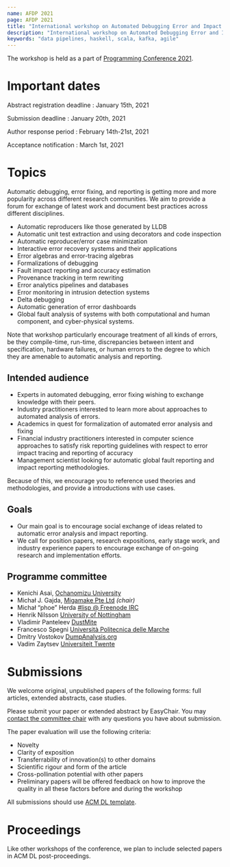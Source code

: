```yaml
---
name: AFDP 2021
page: AFDP 2021
title: "International workshop on Automated Debugging Error and Impact Reporting Approaches"
description: "International workshop on Automated Debugging Error and Impact Reporting Approaches"
keywords: "data pipelines, haskell, scala, kafka, agile"
---
```

The workshop is held as a part of [Programming Conference 2021](https://2021.programming-conference.org/).

# Important dates

Abstract registration deadline
  : January 15th, 2021

Submission deadline
  : January 20th, 2021

Author response period
  : February 14th-21st, 2021

Acceptance notification
  : March 1st, 2021

# Topics

Automatic debugging, error fixing, and reporting is getting more and more popularity across different research communities. We aim to provide a forum for exchange of latest work and document best practices across different disciplines.

* Automatic reproducers like those generated by LLDB
* Automatic unit test extraction and using decorators and code inspection
* Automatic reproducer/error case minimization
* Interactive error recovery systems and their applications
* Error algebras and error-tracing algebras
* Formalizations of debugging
* Fault impact reporting and accuracy estimation
* Provenance tracking in term rewriting
* Error analytics pipelines and databases
* Error monitoring in intrusion detection systems
* Delta debugging
* Automatic generation of error dashboards
* Global fault analysis of systems with both computational and human component, and cyber-physical systems.

Note that workshop particularly encourage treatment of all kinds of errors, be they compile-time, run-time,
discrepancies between intent and specification, hardware failures, or human errors to the degree to which they
are amenable to automatic analysis and reporting.

## Intended audience

* Experts in automated debugging, error fixing wishing to exchange knowledge with their peers.
* Industry practitioners interested to learn more about approaches to automated analysis of errors.
* Academics in quest for formalization of automated error analysis and fixing
* Financial industry practitioners interested in computer science approaches
  to satisfy risk reporting guidelines with respect to error impact tracing and reporting of accuracy
* Management scientist looking for automatic global fault reporting and impact reporting methodologies.

Because of this, we encourage you to reference used theories and methodologies,
and provide a introductions with use cases.

## Goals

* Our main goal is to encourage social exchange of ideas related to automatic error analysis and impact reporting.
* We call for position papers, research expositions, early stage work, and industry experience papers to encourage
  exchange of on-going research and implementation efforts.

## Programme committee

* Kenichi Asai, [Ochanomizu University](http://pllab.is.ocha.ac.jp/~asai/)
* Michał J. Gajda, [Migamake Pte Ltd](https://migamake.com) _(chair)_
* Michał “phoe” Herda [#lisp @ Freenode IRC](https://netsplit.de/channels/details.php?room=%23lisp&net=freenode)
* Henrik Nilsson [University of Nottingham](http://www.cs.nott.ac.uk/~psznhn/)
* Vladimir Panteleev [DustMite](https://github.com/CyberShadow/DustMite)
* Francesco Spegni [Università Politecnica delle Marche](https://www.dii.univpm.it/francesco.spegni)
* Dmitry Vostokov [DumpAnalysis.org](https://DumpAnalysis.org)
* Vadim Zaytsev [Universiteit Twente](http://grammarware.net)

# Submissions

We welcome original, unpublished papers of the following forms: full articles, extended abstracts, case studies.


Please submit your paper or extended abstract by EasyChair.
You may [contact the committee chair](https://www.linkedin.com/in/mjgajda/) with any questions you have about submission.

The paper evaluation will use the following criteria:
* Novelty
* Clarity of exposition
* Transferrability of innovation(s) to other domains
* Scientific rigour and form of the article
* Cross-pollination potential with other papers
* Preliminary papers will be offered feedback on how to improve the quality in all these factors before and during the workshop

All submissions should use [ACM DL template](https://www.acm.org/publications/proceedings-template).

# Proceedings

Like other workshops of the conference, we plan to include selected papers in ACM DL post-proceedings.




